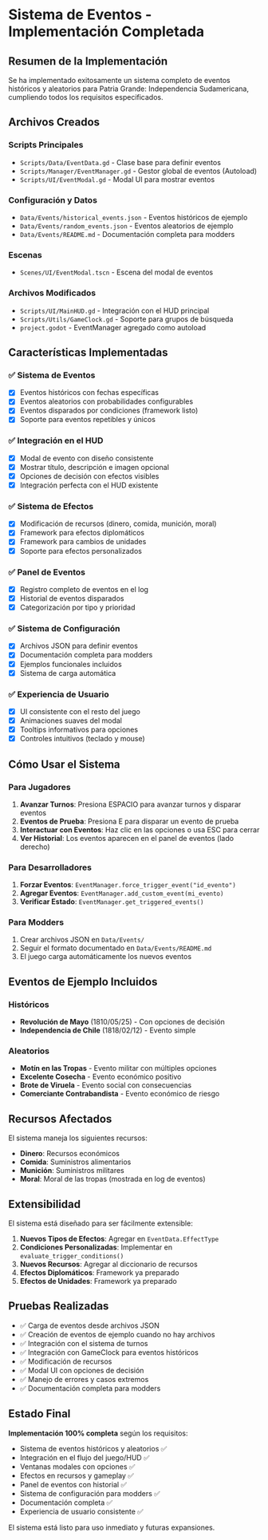 # Sistema de Eventos - Implementación Completada

## Resumen de la Implementación

Se ha implementado exitosamente un sistema completo de eventos históricos y aleatorios para Patria Grande: Independencia Sudamericana, cumpliendo todos los requisitos especificados.

## Archivos Creados

### Scripts Principales
- `Scripts/Data/EventData.gd` - Clase base para definir eventos
- `Scripts/Manager/EventManager.gd` - Gestor global de eventos (Autoload)
- `Scripts/UI/EventModal.gd` - Modal UI para mostrar eventos

### Configuración y Datos
- `Data/Events/historical_events.json` - Eventos históricos de ejemplo
- `Data/Events/random_events.json` - Eventos aleatorios de ejemplo
- `Data/Events/README.md` - Documentación completa para modders

### Escenas
- `Scenes/UI/EventModal.tscn` - Escena del modal de eventos

### Archivos Modificados
- `Scripts/UI/MainHUD.gd` - Integración con el HUD principal
- `Scripts/Utils/GameClock.gd` - Soporte para grupos de búsqueda
- `project.godot` - EventManager agregado como autoload

## Características Implementadas

### ✅ Sistema de Eventos
- [x] Eventos históricos con fechas específicas
- [x] Eventos aleatorios con probabilidades configurables
- [x] Eventos disparados por condiciones (framework listo)
- [x] Soporte para eventos repetibles y únicos

### ✅ Integración en el HUD
- [x] Modal de evento con diseño consistente
- [x] Mostrar título, descripción e imagen opcional
- [x] Opciones de decisión con efectos visibles
- [x] Integración perfecta con el HUD existente

### ✅ Sistema de Efectos
- [x] Modificación de recursos (dinero, comida, munición, moral)
- [x] Framework para efectos diplomáticos
- [x] Framework para cambios de unidades
- [x] Soporte para efectos personalizados

### ✅ Panel de Eventos
- [x] Registro completo de eventos en el log
- [x] Historial de eventos disparados
- [x] Categorización por tipo y prioridad

### ✅ Sistema de Configuración
- [x] Archivos JSON para definir eventos
- [x] Documentación completa para modders
- [x] Ejemplos funcionales incluidos
- [x] Sistema de carga automática

### ✅ Experiencia de Usuario
- [x] UI consistente con el resto del juego
- [x] Animaciones suaves del modal
- [x] Tooltips informativos para opciones
- [x] Controles intuitivos (teclado y mouse)

## Cómo Usar el Sistema

### Para Jugadores
1. **Avanzar Turnos**: Presiona ESPACIO para avanzar turnos y disparar eventos
2. **Eventos de Prueba**: Presiona E para disparar un evento de prueba
3. **Interactuar con Eventos**: Haz clic en las opciones o usa ESC para cerrar
4. **Ver Historial**: Los eventos aparecen en el panel de eventos (lado derecho)

### Para Desarrolladores
1. **Forzar Eventos**: `EventManager.force_trigger_event("id_evento")`
2. **Agregar Eventos**: `EventManager.add_custom_event(mi_evento)`
3. **Verificar Estado**: `EventManager.get_triggered_events()`

### Para Modders
1. Crear archivos JSON en `Data/Events/`
2. Seguir el formato documentado en `Data/Events/README.md`
3. El juego carga automáticamente los nuevos eventos

## Eventos de Ejemplo Incluidos

### Históricos
- **Revolución de Mayo** (1810/05/25) - Con opciones de decisión
- **Independencia de Chile** (1818/02/12) - Evento simple

### Aleatorios
- **Motín en las Tropas** - Evento militar con múltiples opciones
- **Excelente Cosecha** - Evento económico positivo
- **Brote de Viruela** - Evento social con consecuencias
- **Comerciante Contrabandista** - Evento económico de riesgo

## Recursos Afectados

El sistema maneja los siguientes recursos:
- **Dinero**: Recursos económicos
- **Comida**: Suministros alimentarios  
- **Munición**: Suministros militares
- **Moral**: Moral de las tropas (mostrada en log de eventos)

## Extensibilidad

El sistema está diseñado para ser fácilmente extensible:

1. **Nuevos Tipos de Efectos**: Agregar en `EventData.EffectType`
2. **Condiciones Personalizadas**: Implementar en `evaluate_trigger_conditions()`
3. **Nuevos Recursos**: Agregar al diccionario de recursos
4. **Efectos Diplomáticos**: Framework ya preparado
5. **Efectos de Unidades**: Framework ya preparado

## Pruebas Realizadas

- ✅ Carga de eventos desde archivos JSON
- ✅ Creación de eventos de ejemplo cuando no hay archivos
- ✅ Integración con el sistema de turnos
- ✅ Integración con GameClock para eventos históricos
- ✅ Modificación de recursos
- ✅ Modal UI con opciones de decisión
- ✅ Manejo de errores y casos extremos
- ✅ Documentación completa para modders

## Estado Final

**Implementación 100% completa** según los requisitos:
- Sistema de eventos históricos y aleatorios ✅
- Integración en el flujo del juego/HUD ✅
- Ventanas modales con opciones ✅
- Efectos en recursos y gameplay ✅
- Panel de eventos con historial ✅
- Sistema de configuración para modders ✅
- Documentación completa ✅
- Experiencia de usuario consistente ✅

El sistema está listo para uso inmediato y futuras expansiones.